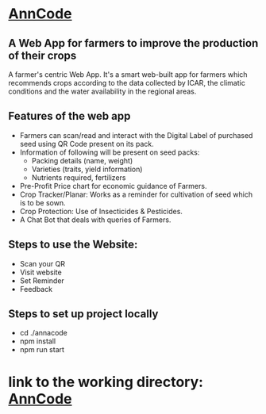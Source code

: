 # [AnnCode](https://anna-code.vercel.app/)
## A Web App for farmers to improve the production of their crops 

A farmer's centric Web App. It's a smart web-built app for farmers which recommends crops according to the data collected by ICAR, the climatic conditions and the water availability in the regional areas.

## Features of the web app
-	Farmers can scan/read and interact with the Digital Label of purchased seed using QR Code present on its pack.
-	Information of following will be present on seed packs:
    -	Packing details (name, weight)
    -	Varieties (traits, yield information)
    -	Nutrients required, fertilizers 
-	Pre-Profit Price chart for economic guidance of Farmers.
-	Crop Tracker/Planar: Works as a reminder for cultivation of seed which is to be sown.
-	Crop Protection: Use of Insecticides & Pesticides.
-	A Chat Bot that deals with queries of Farmers.

## Steps to use the Website:
-	Scan your QR
-	Visit website
-	Set Reminder
-	Feedback

## Steps to set up project locally
- cd ./annacode
- npm install
- npm run start

# link to the working directory:  [AnnCode](https://anna-code.vercel.app/)
